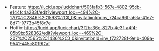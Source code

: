 * Feature: https://lucid.app/lucidchart/506fafb3-567e-4802-95db-e144fd4a283f/edit?viewport_loc=-494%2C-170%2C2846%2C1593%2C0_0&invitationId=inv_724ca96f-a66a-41e7-8d71-0773b45f8c7e
* Hotfix: https://lucid.app/lucidchart/3f2bc36c-827b-4e3f-a4f4-05b9bd528362/edit?viewport_loc=-469%2C-207%2C2565%2C1436%2C0_0&invitationId=inv_f722728f-9e1b-409a-9541-445c8019f2af
